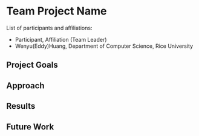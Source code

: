 # Team Project Name

List of participants and affiliations:
- Participant, Affiliation (Team Leader)
- Wenyu(Eddy)Huang, Department of Computer Science, Rice University

## Project Goals

## Approach

## Results

## Future Work
